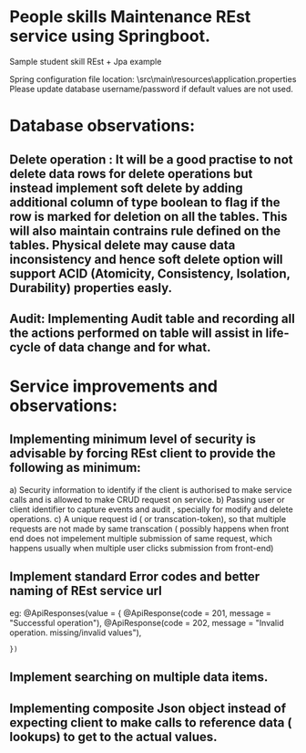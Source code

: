 # People skills Maintenance REst service using Springboot.

Sample student skill REst + Jpa example

Spring configuration file location:
\src\main\resources\application.properties
Please update database username/password if default values are not used.

# Database observations:

## Delete operation : It will be a good  practise to not delete data rows for delete operations but instead implement soft delete by adding additional column of type boolean to flag if the row is marked for deletion on all the tables. This will also maintain contrains rule defined on the tables. Physical delete may cause data inconsistency and hence soft delete option will support ACID (Atomicity, Consistency, Isolation, Durability) properties easly. 

## Audit: Implementing Audit table and recording all the actions performed on table will assist in life-cycle of data change and for what.

# Service improvements and observations:

## Implementing minimum level of security is advisable by forcing REst client to provide the following as minimum:
  a) Security information to identify if the client is authorised to make service calls and is allowed to make CRUD request on service.
  b) Passing user or client  identifier to capture events and audit , specially for modify and delete operations.
  c) A unique request id ( or transcation-token), so that multiple requests are not made by same transcation ( possibly happens when front end does not impelement multiple submission of same request, which happens usually when multiple user clicks submission from front-end)
 
 ## Implement standard Error codes and better naming of REst service url
 eg:
 @ApiResponses(value = {
            @ApiResponse(code = 201, message = "Successful operation"),
            @ApiResponse(code = 202, message = "Invalid operation. missing/invalid values"),
            
    })
 ## Implement searching on multiple data items.
 
 ## Implementing composite Json object instead of expecting client to make calls to reference data ( lookups) to get to the actual values.
 
 
